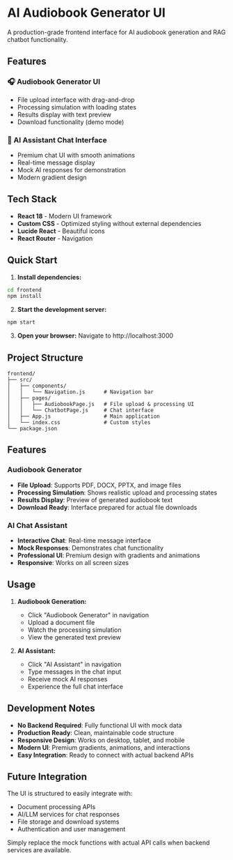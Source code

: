 # AI Audiobook Generator UI

A production-grade frontend interface for AI audiobook generation and RAG chatbot functionality.

## Features

### 🎧 Audiobook Generator UI
- File upload interface with drag-and-drop
- Processing simulation with loading states
- Results display with text preview
- Download functionality (demo mode)

### 🤖 AI Assistant Chat Interface
- Premium chat UI with smooth animations
- Real-time message display
- Mock AI responses for demonstration
- Modern gradient design

## Tech Stack

- **React 18** - Modern UI framework
- **Custom CSS** - Optimized styling without external dependencies
- **Lucide React** - Beautiful icons
- **React Router** - Navigation

## Quick Start

1. **Install dependencies:**
```bash
cd frontend
npm install
```

2. **Start the development server:**
```bash
npm start
```

3. **Open your browser:**
Navigate to http://localhost:3000

## Project Structure

```
frontend/
├── src/
│   ├── components/
│   │   └── Navigation.js      # Navigation bar
│   ├── pages/
│   │   ├── AudiobookPage.js   # File upload & processing UI
│   │   └── ChatbotPage.js     # Chat interface
│   ├── App.js                 # Main application
│   └── index.css              # Custom styles
└── package.json
```

## Features

### Audiobook Generator
- **File Upload**: Supports PDF, DOCX, PPTX, and image files
- **Processing Simulation**: Shows realistic upload and processing states
- **Results Display**: Preview of generated audiobook text
- **Download Ready**: Interface prepared for actual file downloads

### AI Chat Assistant
- **Interactive Chat**: Real-time message interface
- **Mock Responses**: Demonstrates chat functionality
- **Professional UI**: Premium design with gradients and animations
- **Responsive**: Works on all screen sizes

## Usage

1. **Audiobook Generation:**
   - Click "Audiobook Generator" in navigation
   - Upload a document file
   - Watch the processing simulation
   - View the generated text preview

2. **AI Assistant:**
   - Click "AI Assistant" in navigation
   - Type messages in the chat input
   - Receive mock AI responses
   - Experience the full chat interface

## Development Notes

- **No Backend Required**: Fully functional UI with mock data
- **Production Ready**: Clean, maintainable code structure
- **Responsive Design**: Works on desktop, tablet, and mobile
- **Modern UI**: Premium gradients, animations, and interactions
- **Easy Integration**: Ready to connect with actual backend APIs

## Future Integration

The UI is structured to easily integrate with:
- Document processing APIs
- AI/LLM services for chat responses
- File storage and download systems
- Authentication and user management

Simply replace the mock functions with actual API calls when backend services are available.